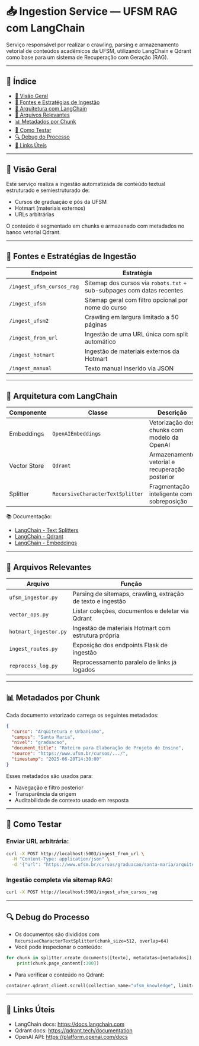 # 📥 Ingestion Service — UFSM RAG com LangChain

Serviço responsável por realizar o crawling, parsing e armazenamento vetorial de conteúdos acadêmicos da UFSM, utilizando LangChain e Qdrant como base para um sistema de Recuperação com Geração (RAG).

---

## 📑 Índice

- [📌 Visão Geral](#-visão-geral)
- [🔧 Fontes e Estratégias de Ingestão](#-fontes-e-estratégias-de-ingestão)
- [🧠 Arquitetura com LangChain](#-arquitetura-com-langchain)
- [📂 Arquivos Relevantes](#-arquivos-relevantes)
- [📊 Metadados por Chunk](#-metadados-por-chunk)
- [🧪 Como Testar](#-como-testar)
- [🔍 Debug do Processo](#-debug-do-processo)
- [📎 Links Úteis](#-links-úteis)

---

## 📌 Visão Geral

Este serviço realiza a ingestão automatizada de conteúdo textual estruturado e semiestruturado de:

- Cursos de graduação e pós da UFSM
- Hotmart (materiais externos)
- URLs arbitrárias

O conteúdo é segmentado em chunks e armazenado com metadados no banco vetorial Qdrant.

---

## 🔧 Fontes e Estratégias de Ingestão

| Endpoint                      | Estratégia                                                                 |
|------------------------------|----------------------------------------------------------------------------|
| `/ingest_ufsm_cursos_rag`    | Sitemap dos cursos via `robots.txt` + sub-subpages com datas recentes     |
| `/ingest_ufsm`               | Sitemap geral com filtro opcional por nome do curso                       |
| `/ingest_ufsm2`              | Crawling em largura limitado a 50 páginas                                 |
| `/ingest_from_url`           | Ingestão de uma URL única com split automático                            |
| `/ingest_hotmart`            | Ingestão de materiais externos da Hotmart                                 |
| `/ingest_manual`             | Texto manual inserido via JSON                                            |

---

## 🧠 Arquitetura com LangChain

| Componente        | Classe                             | Descrição                                                           |
|------------------|------------------------------------|---------------------------------------------------------------------|
| Embeddings        | `OpenAIEmbeddings`                 | Vetorização dos chunks com modelo da OpenAI                        |
| Vector Store      | `Qdrant`                           | Armazenamento vetorial e recuperação posterior                      |
| Splitter          | `RecursiveCharacterTextSplitter`   | Fragmentação inteligente com sobreposição                           |

📚 Documentação:
- [LangChain - Text Splitters](https://python.langchain.com/docs/modules/data_connection/document_transformers/text_splitters/)
- [LangChain - Qdrant](https://python.langchain.com/docs/integrations/vectorstores/qdrant)
- [LangChain - Embeddings](https://python.langchain.com/docs/integrations/text_embedding/openai)

---

## 📂 Arquivos Relevantes

| Arquivo                         | Função                                                               |
|----------------------------------|----------------------------------------------------------------------|
| `ufsm_ingestor.py`               | Parsing de sitemaps, crawling, extração de texto e ingestão         |
| `vector_ops.py`                  | Listar coleções, documentos e deletar via Qdrant                    |
| `hotmart_ingestor.py`           | Ingestão de materiais Hotmart com estrutura própria                 |
| `ingest_routes.py`              | Exposição dos endpoints Flask de ingestão                           |
| `reprocess_log.py`              | Reprocessamento paralelo de links já logados                        |

---

## 📊 Metadados por Chunk

Cada documento vetorizado carrega os seguintes metadados:

```json
{
  "curso": "Arquitetura e Urbanismo",
  "campus": "Santa Maria",
  "nivel": "graduacao",
  "document_title": "Roteiro para Elaboração de Projeto de Ensino",
  "source": "https://www.ufsm.br/cursos/.../",
  "timestamp": "2025-06-20T14:30:00"
}
```

Esses metadados são usados para:
- Navegação e filtro posterior
- Transparência da origem
- Auditabilidade de contexto usado em resposta

---

## 🧪 Como Testar

### Enviar URL arbitrária:
```bash
curl -X POST http://localhost:5003/ingest_from_url \
  -H "Content-Type: application/json" \
  -d '{"url": "https://www.ufsm.br/cursos/graduacao/santa-maria/arquitetura-e-urbanismo/roteiro-para-elaboracao-de-projeto-de-ensino"}'
```

### Ingestão completa via sitemap RAG:
```bash
curl -X POST http://localhost:5003/ingest_ufsm_cursos_rag
```

---

## 🔍 Debug do Processo

- Os documentos são divididos com `RecursiveCharacterTextSplitter(chunk_size=512, overlap=64)`
- Você pode inspecionar o conteúdo:

```python
for chunk in splitter.create_documents([texto], metadatas=[metadados]):
    print(chunk.page_content[:300])
```

- Para verificar o conteúdo no Qdrant:

```python
container.qdrant_client.scroll(collection_name="ufsm_knowledge", limit=3)
```

---

## 📎 Links Úteis

- LangChain docs: https://docs.langchain.com
- Qdrant docs: https://qdrant.tech/documentation
- OpenAI API: https://platform.openai.com/docs
